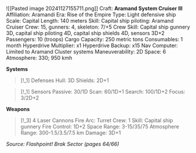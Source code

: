 ![[Pasted image 20241127155711.png]]
Craft: **Aramand System Cruiser III**
Affiliation: Aramandi
Era: Rise of the Empire
Type: Light defensive ship
Scale: Capital
Length: 140 meters
Skill: Capital ship piloting: Aramand Cruiser
Crew: 15, gunners: 4, skeleton: 7/+5
Crew Skill: Capital ship gunnery 3D, capital ship piloting 4D, capital ship shields 4D, sensors 3D+2
Passengers: 10 (troops)
Cargo Capacity: 250 metric tons
Consumables: 1 month
Hyperdrive Multiplier: x1
Hyperdrive Backup: x15
Nav Computer: Limited to Aramand Cluster systems
Maneuverability: 2D
Space: 6
Atmosphere: 330; 950 kmh

**Systems**
> [!_1] Defenses
> Hull: 3D
> Shields: 2D+1

> [!_1] Sensors
> Passive: 30/1D
> Scan: 60/1D+1
> Search: 100/1D+2
> Focus: 3/2D+2

**Weapons**
> [!_3] 4 Laser Cannons
> Fire Arc: Turret
> Crew: 1
> Skill: Capital ship gunnery
> Fire Control: 1D+2
> Space Range: 3-15/35/75
> Atmosphere Range: 300-1.5/3.5/7.5 km
> Damage: 3D+1


*Source: Flashpoint! Brak Sector (pages 64/66)*